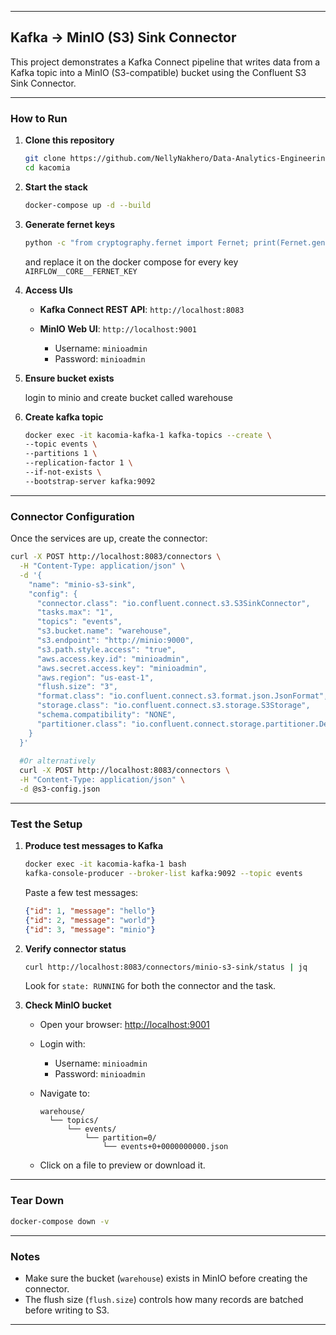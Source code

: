 
---

##  Kafka → MinIO (S3) Sink Connector

This project demonstrates a Kafka Connect pipeline that writes data from a Kafka topic into a MinIO (S3-compatible) bucket using the Confluent S3 Sink Connector.

---

###  How to Run

1. **Clone this repository**

   ```bash
   git clone https://github.com/NellyNakhero/Data-Analytics-Engineering.git
   cd kacomia
   ```

2. **Start the stack**

   ```bash
   docker-compose up -d --build
   ```

3. **Generate fernet keys**

    ```bash
   python -c "from cryptography.fernet import Fernet; print(Fernet.generate_key().decode())"
    ```
   
    and replace it on the docker compose for every key `AIRFLOW__CORE__FERNET_KEY`

4. **Access UIs**

    * **Kafka Connect REST API**: `http://localhost:8083`
    * **MinIO Web UI**: `http://localhost:9001`

        * Username: `minioadmin`
        * Password: `minioadmin`

5. **Ensure bucket exists**

   login to minio and create bucket called warehouse

6. **Create kafka topic**

    ```bash
   docker exec -it kacomia-kafka-1 kafka-topics --create \
    --topic events \
    --partitions 1 \
    --replication-factor 1 \
    --if-not-exists \
    --bootstrap-server kafka:9092
    ```


---

###  Connector Configuration

Once the services are up, create the connector:

```bash
curl -X POST http://localhost:8083/connectors \
  -H "Content-Type: application/json" \
  -d '{
    "name": "minio-s3-sink",
    "config": {
      "connector.class": "io.confluent.connect.s3.S3SinkConnector",
      "tasks.max": "1",
      "topics": "events",
      "s3.bucket.name": "warehouse",
      "s3.endpoint": "http://minio:9000",
      "s3.path.style.access": "true",
      "aws.access.key.id": "minioadmin",
      "aws.secret.access.key": "minioadmin",
      "aws.region": "us-east-1",
      "flush.size": "3",
      "format.class": "io.confluent.connect.s3.format.json.JsonFormat",
      "storage.class": "io.confluent.connect.s3.storage.S3Storage",
      "schema.compatibility": "NONE",
      "partitioner.class": "io.confluent.connect.storage.partitioner.DefaultPartitioner"
    }
  }'
  
  #Or alternatively
  curl -X POST http://localhost:8083/connectors \
  -H "Content-Type: application/json" \
  -d @s3-config.json
```

---

###  Test the Setup

1. **Produce test messages to Kafka**

   ```bash
   docker exec -it kacomia-kafka-1 bash
   kafka-console-producer --broker-list kafka:9092 --topic events
   ```

   Paste a few test messages:

   ```json
   {"id": 1, "message": "hello"}
   {"id": 2, "message": "world"}
   {"id": 3, "message": "minio"}
   ```

2. **Verify connector status**

   ```bash
   curl http://localhost:8083/connectors/minio-s3-sink/status | jq
   ```

   Look for `state: RUNNING` for both the connector and the task.

3. **Check MinIO bucket**

    * Open your browser: [http://localhost:9001](http://localhost:9001)
    * Login with:

        * Username: `minioadmin`
        * Password: `minioadmin`
    * Navigate to:

      ```
      warehouse/
        └── topics/
            └── events/
                └── partition=0/
                    └── events+0+0000000000.json
      ```
    * Click on a file to preview or download it.

---

###  Tear Down

```bash
docker-compose down -v
```

---

###  Notes

* Make sure the bucket (`warehouse`) exists in MinIO before creating the connector.
* The flush size (`flush.size`) controls how many records are batched before writing to S3.

---

